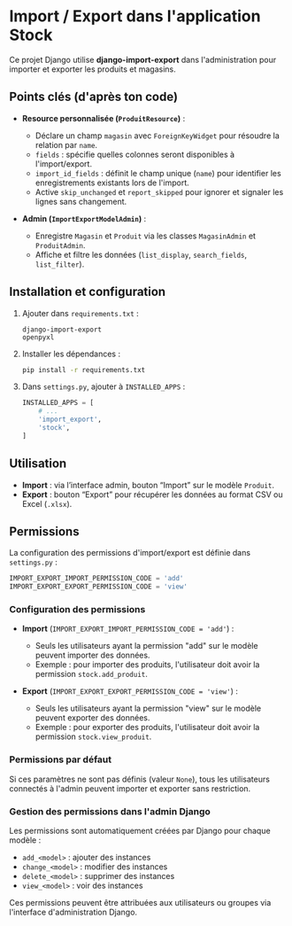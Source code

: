 <!-- filepath: /Users/gabrieltrouve/Pro/mentorats/imex/README.md -->

# Import / Export dans l'application Stock

Ce projet Django utilise **django-import-export** dans l'administration pour importer et exporter les produits et magasins.

## Points clés (d'après ton code)

- **Resource personnalisée (`ProduitResource`)** :
  - Déclare un champ `magasin` avec `ForeignKeyWidget` pour résoudre la relation par `name`.
  - `fields` : spécifie quelles colonnes seront disponibles à l'import/export.
  - `import_id_fields` : définit le champ unique (`name`) pour identifier les enregistrements existants lors de l'import.
  - Active `skip_unchanged` et `report_skipped` pour ignorer et signaler les lignes sans changement.

- **Admin (`ImportExportModelAdmin`)** :
  - Enregistre `Magasin` et `Produit` via les classes `MagasinAdmin` et `ProduitAdmin`.
  - Affiche et filtre les données (`list_display`, `search_fields`, `list_filter`).

## Installation et configuration

1. Ajouter dans `requirements.txt` :
   ```text
   django-import-export
   openpyxl
   ```
2. Installer les dépendances :
   ```bash
   pip install -r requirements.txt
   ```
3. Dans `settings.py`, ajouter à `INSTALLED_APPS` :
   ```python
   INSTALLED_APPS = [
       # ...
       'import_export',
       'stock',
   ]
   ```

## Utilisation

- **Import** : via l’interface admin, bouton “Import” sur le modèle `Produit`.
- **Export** : bouton “Export” pour récupérer les données au format CSV ou Excel (`.xlsx`).

## Permissions

La configuration des permissions d'import/export est définie dans `settings.py` :

```python
IMPORT_EXPORT_IMPORT_PERMISSION_CODE = 'add'
IMPORT_EXPORT_EXPORT_PERMISSION_CODE = 'view'
```

### Configuration des permissions

- **Import** (`IMPORT_EXPORT_IMPORT_PERMISSION_CODE = 'add'`) :
  - Seuls les utilisateurs ayant la permission "add" sur le modèle peuvent importer des données.
  - Exemple : pour importer des produits, l'utilisateur doit avoir la permission `stock.add_produit`.

- **Export** (`IMPORT_EXPORT_EXPORT_PERMISSION_CODE = 'view'`) :
  - Seuls les utilisateurs ayant la permission "view" sur le modèle peuvent exporter des données.
  - Exemple : pour exporter des produits, l'utilisateur doit avoir la permission `stock.view_produit`.

### Permissions par défaut

Si ces paramètres ne sont pas définis (valeur `None`), tous les utilisateurs connectés à l'admin peuvent importer et exporter sans restriction.

### Gestion des permissions dans l'admin Django

Les permissions sont automatiquement créées par Django pour chaque modèle :
- `add_<model>` : ajouter des instances
- `change_<model>` : modifier des instances  
- `delete_<model>` : supprimer des instances
- `view_<model>` : voir des instances

Ces permissions peuvent être attribuées aux utilisateurs ou groupes via l'interface d'administration Django.



